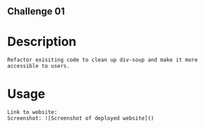 ## Challenge 01

# Description
    Refactor exisiting code to clean up div-soup and make it more accessible to users.

# Usage
    Link to website:
    Screenshot: ![Screenshot of deployed website]()